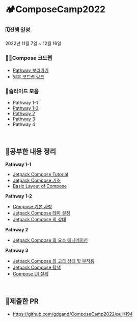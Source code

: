# 🏕️ComposeCamp2022

### 🗓️진행 일정
2022년 11월 7일 ~ 12월 16일

### 🧑‍💻Compose 코드랩
- [Pathway 보러가기](https://developer.android.com/courses/pathways/compose)
- [원본 코드랩 링크](https://github.com/googlecodelabs/android-compose-codelabs)

### 📄슬라이드 모음
- Pathway 1-1
- [Pathway 1-2](https://speakerdeck.com/skydoves/2022-compose-camp-pathway-1-2-state-and-theming-in-jetpack-compose)
- [Pathway 2](https://speakerdeck.com/veronikapj/composecamp2022-pathway2)
- [Pathway 3](https://speakerdeck.com/fornewid/compose-camp-22kr-pathway3)
- Pathway 4

<br>

## 📖공부한 내용 정리
**Pathway 1-1**
- [Jetpack Compose Tutorial](pathway1/JetpackComposeTutorial.md)
- [Jetpack Compose 기초](pathway1/CreatethefirstComposeapp.md)
- [Basic Layout of Compose](pathway1/BasicLayoutofCompose.md)

**Pathway 1-2**
- [Compose 기본 사항](pathway1-2/ComposeBasics.md)
- [Jetpack Compose 테마 설정](pathway1-2/SetComposetheme.md)
- [Jetpack Compose 의 상태](pathway1-2/StateinCompose.md)

**Pathway 2**
- [Jetpack Compose 의 요소 애니메이션](pathway2/AnimationCodelab/Animation.md)

**Pathway 3**
- [Jetpack Compose 의 고급 상태 및 부작용](pathway3/AdvancedStateandIncidentalEffects.md)
- [Jetpack Compose 탐색](pathway3/Navigation.md)
- [Compose UI 설계](pathway3/ComposeUIDesign.md)

<br>

## 🌱제출한 PR
- https://github.com/gdgand/ComposeCamp2022/pull/194
